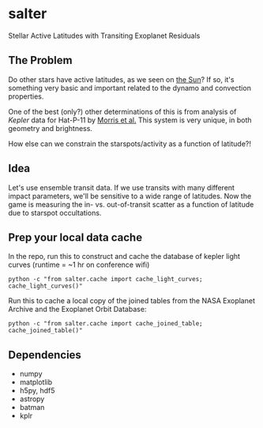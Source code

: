 # salter
Stellar Active Latitudes with Transiting Exoplanet Residuals

## The Problem
Do other stars have active latitudes, as we seen on [the Sun](https://en.wikipedia.org/wiki/Spörer%27s_law)? If so, it's something very basic and important related to the dynamo and convection properties.

One of the best (only?) other determinations of this is from analysis of *Kepler* data for Hat-P-11 by [Morris et al.](https://arxiv.org/abs/1708.02583) This system is very unique, in both geometry and brightness.

How else can we constrain the starspots/activity as a function of latitude?!

## Idea
Let's use ensemble transit data. If we use transits with many different impact parameters, we'll be sensitive to a wide range of latitudes. Now the game is measuring the in- vs. out-of-transit scatter as a function of latitude due to starspot occultations.

## Prep your local data cache
In the repo, run this to construct and cache the database of kepler light curves (runtime = ~1 hr on conference wifi)
```
python -c "from salter.cache import cache_light_curves; cache_light_curves()"
```
Run this to cache a local copy of the joined tables from the NASA Exoplanet Archive and the Exoplanet Orbit Database:
```
python -c "from salter.cache import cache_joined_table; cache_joined_table()"
```

## Dependencies

* numpy 
* matplotlib
* h5py, hdf5
* astropy
* batman
* kplr
